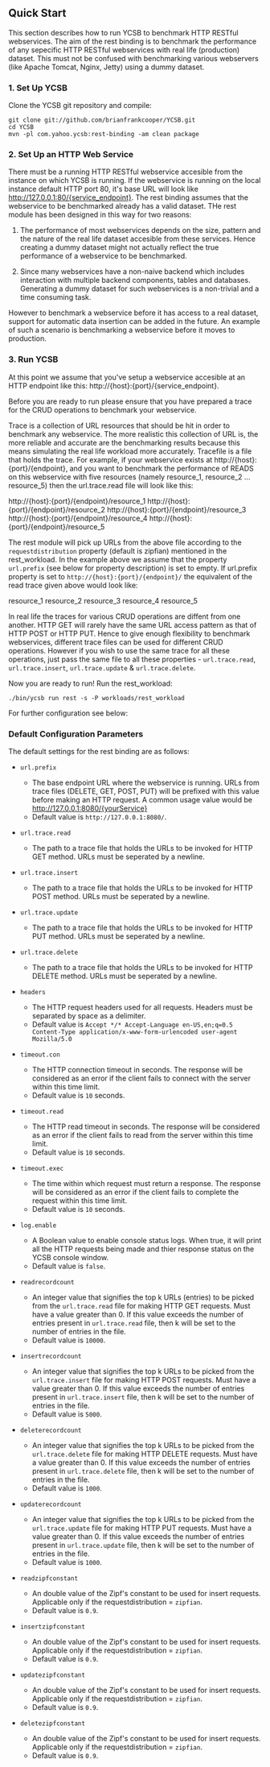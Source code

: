 <!--
Copyright (c) 2016 YCSB contributors. All rights reserved.

Licensed under the Apache License, Version 2.0 (the "License"); you
may not use this file except in compliance with the License. You
may obtain a copy of the License at

http://www.apache.org/licenses/LICENSE-2.0

Unless required by applicable law or agreed to in writing, software
distributed under the License is distributed on an "AS IS" BASIS,
WITHOUT WARRANTIES OR CONDITIONS OF ANY KIND, either express or
implied. See the License for the specific language governing
permissions and limitations under the License. See accompanying
LICENSE file.
-->

## Quick Start

This section describes how to run YCSB to benchmark HTTP RESTful
webservices. The aim of the rest binding is to benchmark the 
performance of any sepecific HTTP RESTful webservices with real
life (production) dataset. This must not be confused with benchmarking
various webservers (like Apache Tomcat, Nginx, Jetty) using a dummy 
dataset.

### 1. Set Up YCSB

Clone the YCSB git repository and compile:

    git clone git://github.com/brianfrankcooper/YCSB.git
    cd YCSB
    mvn -pl com.yahoo.ycsb:rest-binding -am clean package

### 2. Set Up an HTTP Web Service

There must be a running HTTP RESTful webservice accesible from 
the instance on which YCSB is running. If the webservice is 
running on the local instance default HTTP port 80, it's base
URL will look like http://127.0.0.1:80/{service_endpoint}. The
rest binding assumes that the webservice to be benchmarked already
has a valid dataset. THe rest module has been designed in this 
way for two reasons:

1. The performance of most webservices depends on the size, pattern
and the nature of the real life dataset accesible from these services.
Hence creating a dummy dataset might not actually reflect the true
performance of a webservice to be benchmarked.

2. Since many webservices have a non-naive backend which includes
interaction with multiple backend components, tables and databases.
Generating a dummy dataset for such webservices is a non-trivial and
a time consuming task.

However to benchmark a webservice before it has access to a real 
dataset, support for automatic data insertion can be added in the
future. An example of such a scenario is benchmarking a webservice
before it moves to production.

### 3. Run YCSB
    
At this point we assume that you've setup a webservice accesible at
an HTTP endpoint like this: http://{host}:{port}/{service_endpoint}.

Before you are ready to run please ensure that you have prepared a
trace for the CRUD operations to benchmark your webservice. 

Trace is a collection of URL resources that should be hit in order
to benchmark any webservice. The more realistic this collection of
URL is, the more reliable and accurate are the benchmarking results
because this means simulating the real life workload more accurately.
Tracefile is a file that holds the trace. For example, if your 
webservice exists at http://{host}:{port}/{endpoint}, and you want
to benchmark the performance of READS on this webservice with five
resources (namely resource_1, resource_2 ... resource_5) then the
url.trace.read file will look like this:

http://{host}:{port}/{endpoint}/resource_1
http://{host}:{port}/{endpoint}/resource_2
http://{host}:{port}/{endpoint}/resource_3
http://{host}:{port}/{endpoint}/resource_4
http://{host}:{port}/{endpoint}/resource_5

The rest module will pick up URLs from the above file according to
the `requestdistribution` property (default is zipfian) mentioned in
the rest_workload. In the example above we assume that the property 
`url.prefix` (see below for property description) is set to empty. If
url.prefix property is set to `http://{host}:{port}/{endpoint}/` the 
equivalent of the read trace given above would look like:

resource_1
resource_2
resource_3
resource_4
resource_5

In real life the traces for various CRUD operations are diffent
from one another. HTTP GET will rarely have the same URL access
pattern as that of HTTP POST or HTTP PUT. Hence to give enough
flexibility to benchmark webservices, different trace files can
be used for different CRUD operations. However if you wish to use
the same trace for all these operations, just pass the same file
to all these properties - `url.trace.read`, `url.trace.insert`,
`url.trace.update` & `url.trace.delete`.

Now you are ready to run! Run the rest_workload:

    ./bin/ycsb run rest -s -P workloads/rest_workload

For further configuration see below: 

### Default Configuration Parameters
The default settings for the rest binding are as follows:

- `url.prefix` 
  - The base endpoint URL where the webservice is running. URLs from trace files (DELETE, GET, POST, PUT) will be prefixed with this value before making an HTTP request. A common usage value would be http://127.0.0.1:8080/{yourService}
  - Default value is `http://127.0.0.1:8080/`.
  
- `url.trace.read` 
  - The path to a trace file that holds the URLs to be invoked for HTTP GET method. URLs must be seperated by a newline.
  
- `url.trace.insert` 
  - The path to a trace file that holds the URLs to be invoked for HTTP POST method. URLs must be seperated by a newline. 

- `url.trace.update` 
  - The path to a trace file that holds the URLs to be invoked for HTTP PUT method. URLs must be seperated by a newline.

- `url.trace.delete` 
  - The path to a trace file that holds the URLs to be invoked for HTTP DELETE method. URLs must be seperated by a newline.

- `headers` 
  - The HTTP request headers used for all requests. Headers must be separated by space as a delimiter.
  - Default value is `Accept */* Accept-Language en-US,en;q=0.5 Content-Type application/x-www-form-urlencoded user-agent Mozilla/5.0`

- `timeout.con` 
  - The HTTP connection timeout in seconds. The response will be considered as an error if the client fails to connect with the server within this time limit.
  - Default value is `10` seconds.

- `timeout.read` 
  - The HTTP read timeout in seconds. The response will be considered as an error if the client fails to read from the server within this time limit.
  - Default value is `10` seconds.
  
- `timeout.exec` 
  - The time within which request must return a response. The response will be considered as an error if the client fails to complete the request within this time limit.
  - Default value is `10` seconds.

- `log.enable` 
  - A Boolean value to enable console status logs. When true, it will print all the HTTP requests being made and thier response status on the YCSB console window.
  - Default value is `false`.

- `readrecordcount` 
  - An integer value that signifies the top k URLs (entries) to be picked from the `url.trace.read` file for making HTTP GET requests. Must have a value greater than 0. If this value exceeds the number of entries present in `url.trace.read` file, then k will be set to the number of entries in the file.
  - Default value is `10000`. 

- `insertrecordcount` 
  - An integer value that signifies the top k URLs to be picked from the `url.trace.insert` file for making HTTP POST requests. Must have a value greater than 0. If this value exceeds the number of entries present in `url.trace.insert` file, then k will be set to the number of entries in the file.
  - Default value is `5000`. 

- `deleterecordcount` 
  - An integer value that signifies the top k URLs to be picked from the `url.trace.delete` file for making HTTP DELETE requests. Must have a value greater than 0. If this value exceeds the number of entries present in `url.trace.delete` file, then k will be set to the number of entries in the file.
  - Default value is `1000`.

- `updaterecordcount` 
  - An integer value that signifies the top k URLs to be picked from the `url.trace.update` file for making HTTP PUT requests. Must have a value greater than 0. If this value exceeds the number of entries present in `url.trace.update` file, then k will be set to the number of entries in the file.
  - Default value is `1000`.

- `readzipfconstant` 
  - An double value of the Zipf's constant to be used for insert requests. Applicable only if the requestdistribution = `zipfian`.
  - Default value is `0.9`.

- `insertzipfconstant` 
  - An double value of the Zipf's constant to be used for insert requests. Applicable only if the requestdistribution = `zipfian`. 
  - Default value is `0.9`.
  
- `updatezipfconstant` 
  - An double value of the Zipf's constant to be used for insert requests. Applicable only if the requestdistribution = `zipfian`. 
  - Default value is `0.9`.

- `deletezipfconstant` 
  - An double value of the Zipf's constant to be used for insert requests. Applicable only if the requestdistribution = `zipfian`. 
  - Default value is `0.9`.
